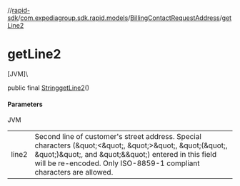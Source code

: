 //[rapid-sdk](../../../index.md)/[com.expediagroup.sdk.rapid.models](../index.md)/[BillingContactRequestAddress](index.md)/[getLine2](get-line2.md)

# getLine2

[JVM]\

public final [String](https://docs.oracle.com/javase/8/docs/api/java/lang/String.html)[getLine2](get-line2.md)()

#### Parameters

JVM

| | |
|---|---|
| line2 | Second line of customer's street address. Special characters (\&quot;<\&quot;, \&quot;>\&quot;, \&quot;(\&quot;, \&quot;)\&quot;, and \&quot;&\&quot;) entered in this field will be re-encoded. Only ISO-8859-1 compliant characters are allowed. |

